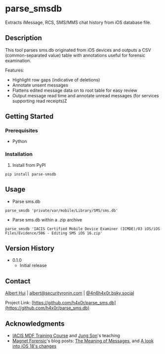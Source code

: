 # parse_smsdb

Extracts iMessage, RCS, SMS/MMS chat history from iOS database file.

## Description

This tool parses sms.db originated from iOS devices and outputs a CSV (common-separated value) table with annotations useful for forensic examination.

Features:
- Highlight row gaps (indicative of deletions)
- Annotate unsent messages
- Flattens edited message data on to root table for easy review
- Output message read time and annotate unread messages (for services supporting read receipts)Z

## Getting Started

### Prerequisites

* Python

### Installation

1. Install from PyPI
```
pip install parse-smsdb
```

## Usage

* Parse sms.db
```
parse_smsdb 'private/var/mobile/Library/SMS/sms.db'
```

* Parse sms.db within a .zip archive
```
parse_smsdb 'IACIS Certified Mobile Device Examiner (ICMDE)/03 iOS/iOS Files/Evidence/506 - Editing SMS iOS 16.zip'
```

## Version History

* 0.1.0
	* Initial release

## Contact

[Albert Hui](https://www.linkedin.com/in/alberthui) | [albert@securityronin.com](mailto:albert@securityronin.com) | [@4n6h4x0r.bsky.social](https://bsky.app/profile/4n6h4x0r.bsky.social)

Project Link: [https://github.com/h4x0r/parse_sms.db](https://github.com/h4x0r/parse_sms.db)

## Acknowledgments

* [IACIS MDF Training Course](https://www.iacis.com/training/mobile-device-forensics/) and [Jung Son](https://www.linkedin.com/in/jungson/)'s teaching
* [Magnet Forensic](https://www.magnetforensics.com/)'s blog posts: [The Meaning of Messages](https://www.magnetforensics.com/blog/the-meaning-of-messages/), and [A look into iOS 18's changes](https://www.magnetforensics.com/blog/a-look-into-ios-18s-changes/)
